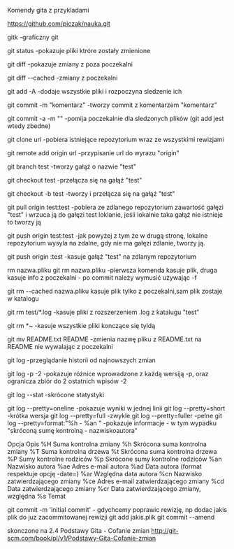 Komendy gita z przykladami

https://github.com/piczak/nauka.git

gitk				-graficzny git

git status			-pokazuje pliki ktróre zostały zmienione

git diff			-pokazuje zmiany z poza poczekalni

git diff --cached		-zmiany z poczekalni

git add -A  			-dodaje wszystkie pliki i rozpoczyna sledzenie ich

git commit -m "komentarz" 	-tworzy commit z komentarzem "komentarz"

git commit -a -m ""		-pomija poczekalnie dla sledzonych plików (git add jest wtedy zbedne)

git clone url			-pobiera istniejące repozytorium wraz ze wszystkimi rewizjami

git remote add origin url	-przypisanie url do wyrazu "origin"

git branch test			-tworzy gałąź o nazwie "test"

git checkout test		-przełącza się na gałąź "test"

git checkout -b test		-tworzy i przełącza się na gałąź "test"

git pull origin test:test	-pobiera ze zdlanego repozytorium zawartość gałęzi "test" i wrzuca ją do gałęzi test loklanie, jeśli lokalnie taka gałąź nie istnieje to tworzy ją

git push origin test:test	-jak powyżej z tym że w drugą stronę, lokalne repozytorium wysyla na zdalne, gdy nie ma gałęzi zdlanie, tworzy ją.

git push origin :test		-kasuje gałąź "test" na zdlanym repozytorium

rm nazwa.pliku
git rm nazwa.pliku		-pierwsza komenda kasuje plik, druga kasuje info z poczekalni - po commit należy wymusić używając -f

git rm --cached nazwa.pliku	kasuje plik tylko z poczekalni,sam plik zostaje w katalogu

git rm test/\*.log		-kasuje pliki z rozszerzeniem .log z katalugu "test"

git rm \*~			-kasuje wszystkie pliki konczące się tyldą

git mv README.txt README	-zmienia nazwę pliku z README.txt na README nie wywalając z poczekalni

git log				-przeglądanie historii od najnowszych zmian

git log -p -2			-pokazuje różnice wprowadzone z każdą wersiją -p, oraz ogranicza zbiór do 2 ostatnich wpisów -2

git log --stat			-skrócone statystyki

git log --pretty=oneline	-pokazuje wyniki w jednej linii
git log --pretty=short		-krótka wersja
git log --pretty=full		-zwykle
git log --pretty=fuller		-pelne
git log --pretty=format:"%h - %an "	-pokazuje informacje - w tym wypadku "skróconą sumę kontrolną - nazwiskoautora"

Opcja 	Opis
%H 	Suma kontrolna zmiany
%h 	Skrócona suma kontrolna zmiany
%T 	Suma kontrolna drzewa
%t 	Skrócona suma kontrolna drzewa
%P 	Sumy kontrolne rodziców
%p 	Skrócone sumy kontrolne rodziców
%an 	Nazwisko autora
%ae 	Adres e-mail autora
%ad 	Data autora (format respektuje opcję -date=)
%ar 	Względna data autora
%cn 	Nazwisko zatwierdzającego zmiany
%ce 	Adres e-mail zatwierdzającego zmiany
%cd 	Data zatwierdzającego zmiany
%cr 	Data zatwierdzającego zmiany, względna
%s 	Temat

git commit -m 'initial commit'			- gdychcemy poprawic rewizję, np dodac jakis plik do juz zacommitowanej rewizji
git add jakis.plik
git commit --amend


skonczone na 2.4 Podstawy Gita - Cofanie zmian
http://git-scm.com/book/pl/v1/Podstawy-Gita-Cofanie-zmian


